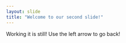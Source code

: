 ```yaml
---
layout: slide
title: "Welcome to our second slide!"
---
```

Working it is still!
Use the left arrow to go back!
